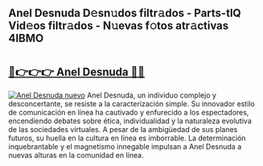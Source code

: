 ## Anel Desnuda D𝚎sn𝚞dos filtr𝚊dos - Parts-tlQ Vid𝚎os filtr𝚊dos - N𝚞evas f𝚘tos atr𝚊ctivas 4IBMO

# <h2><a href="http://mbdj97f.tromn.icu/?c=Anel+Desnuda">🔗👉👉👉 Anel Desnuda 🔗🔗</a></h2>

[![Anel Desnuda nuevo](https://i.imgur.com/pEAQMta.gif)](http://mbdj97f.tromn.icu/?c=Anel+Desnuda)
Anel Desnuda, un individuo complejo y desconcertante, se resiste a la caracterización simple. Su innovador estilo de comunicación en línea ha cautivado y enfurecido a los espectadores, encendiendo debates sobre ética, individualidad y la naturaleza evolutiva de las sociedades virtuales. A pesar de la ambigüedad de sus planes futuros, su huella en la cultura en línea es imborrable. La determinación inquebrantable y el magnetismo innegable impulsan a Anel Desnuda a nuevas alturas en la comunidad en línea.
